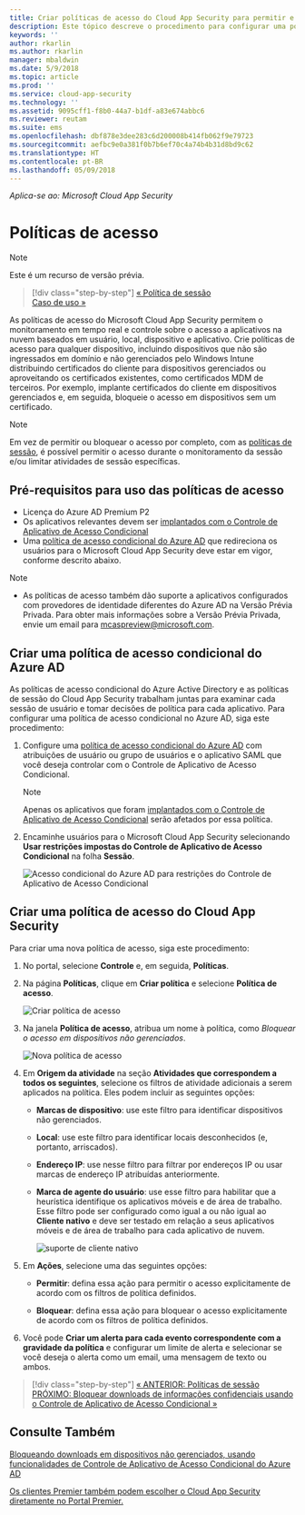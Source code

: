 ```yaml
---
title: Criar políticas de acesso do Cloud App Security para permitir e bloquear o acesso | Microsoft Docs
description: Este tópico descreve o procedimento para configurar uma política de acesso do Controle de Aplicativo de Acesso Condicional do Cloud App Security para permitir e bloquear o acesso a aplicativos conectados por meio do Azure AD usando os recursos de proxy reverso.
keywords: ''
author: rkarlin
ms.author: rkarlin
manager: mbaldwin
ms.date: 5/9/2018
ms.topic: article
ms.prod: ''
ms.service: cloud-app-security
ms.technology: ''
ms.assetid: 9095cff1-f8b0-44a7-b1df-a83e674abbc6
ms.reviewer: reutam
ms.suite: ems
ms.openlocfilehash: dbf878e3dee283c6d200008b414fb062f9e79723
ms.sourcegitcommit: aefbc9e0a381f0b7b6ef70c4a74b4b31d8bd9c62
ms.translationtype: HT
ms.contentlocale: pt-BR
ms.lasthandoff: 05/09/2018
---
```

*Aplica-se ao: Microsoft Cloud App Security*

# <a name="access-policies"></a>Políticas de acesso 

> [!NOTE]
> Este é um recurso de versão prévia.


>[!div class="step-by-step"]
[« Política de sessão](session-policy-aad.md)<br>
[Caso de uso »](use-case-proxy-block-session-aad.md)


As políticas de acesso do Microsoft Cloud App Security permitem o monitoramento em tempo real e controle sobre o acesso a aplicativos na nuvem baseados em usuário, local, dispositivo e aplicativo. Crie políticas de acesso para qualquer dispositivo, incluindo dispositivos que não são ingressados em domínio e não gerenciados pelo Windows Intune distribuindo certificados do cliente para dispositivos gerenciados ou aproveitando os certificados existentes, como certificados MDM de terceiros. Por exemplo, implante certificados do cliente em dispositivos gerenciados e, em seguida, bloqueie o acesso em dispositivos sem um certificado. 

> [!NOTE]
> Em vez de permitir ou bloquear o acesso por completo, com as [políticas de sessão](session-policy-aad.md), é possível permitir o acesso durante o monitoramento da sessão e/ou limitar atividades de sessão específicas. 

## <a name="prerequisites-to-using-access-policies"></a>Pré-requisitos para uso das políticas de acesso

- Licença do Azure AD Premium P2
- Os aplicativos relevantes devem ser [implantados com o Controle de Aplicativo de Acesso Condicional](proxy-deployment-aad.md)
- Uma [política de acesso condicional do Azure AD](https://docs.microsoft.com/azure/active-directory/active-directory-conditional-access-azure-portal) que redireciona os usuários para o Microsoft Cloud App Security deve estar em vigor, conforme descrito abaixo.

> [!NOTE]
> - As políticas de acesso também dão suporte a aplicativos configurados com provedores de identidade diferentes do Azure AD na Versão Prévia Privada. Para obter mais informações sobre a Versão Prévia Privada, envie um email para mcaspreview@microsoft.com.

## <a name="create-an-azure-ad-conditional-access-policy"></a>Criar uma política de acesso condicional do Azure AD

As políticas de acesso condicional do Azure Active Directory e as políticas de sessão do Cloud App Security trabalham juntas para examinar cada sessão de usuário e tomar decisões de política para cada aplicativo. Para configurar uma política de acesso condicional no Azure AD, siga este procedimento:

1. Configure uma [política de acesso condicional do Azure AD](https://docs.microsoft.com/azure/active-directory/active-directory-conditional-access-azure-portal) com atribuições de usuário ou grupo de usuários e o aplicativo SAML que você deseja controlar com o Controle de Aplicativo de Acesso Condicional. 

   > [!NOTE]
   > Apenas os aplicativos que foram [implantados com o Controle de Aplicativo de Acesso Condicional](proxy-deployment-aad.md) serão afetados por essa política.

2. Encaminhe usuários para o Microsoft Cloud App Security selecionando **Usar restrições impostas do Controle de Aplicativo de Acesso Condicional** na folha **Sessão**.

   ![Acesso condicional do Azure AD para restrições do Controle de Aplicativo de Acesso Condicional](./media/proxy-deploy-restrictions-aad.png)

## <a name="create-a-cloud-app-security-access-policy"></a>Criar uma política de acesso do Cloud App Security 

Para criar uma nova política de acesso, siga este procedimento:

1. No portal, selecione **Controle** e, em seguida, **Políticas**.
2. Na página **Políticas**, clique em **Criar política** e selecione **Política de acesso**.  

   ![Criar política de acesso](./media/access-policy-menu.png)

3. Na janela **Política de acesso**, atribua um nome à política, como *Bloquear o acesso em dispositivos não gerenciados*.

   ![Nova política de acesso](./media/access-policy-screen.png)

4. Em **Origem da atividade** na seção **Atividades que correspondem a todos os seguintes**, selecione os filtros de atividade adicionais a serem aplicados na política. Eles podem incluir as seguintes opções: 
     
   - **Marcas de dispositivo**: use este filtro para identificar dispositivos não gerenciados.

   - **Local**: use este filtro para identificar locais desconhecidos (e, portanto, arriscados). 

   - **Endereço IP**: use nesse filtro para filtrar por endereços IP ou usar marcas de endereço IP atribuídas anteriormente. 

   - **Marca de agente do usuário**: use esse filtro para habilitar que a heurística identifique os aplicativos móveis e de área de trabalho. Esse filtro pode ser configurado como igual a ou não igual ao **Cliente nativo** e deve ser testado em relação a seus aplicativos móveis e de área de trabalho para cada aplicativo de nuvem.
  
       ![suporte de cliente nativo](./media/user-agent-tag.png)

5. Em **Ações**, selecione uma das seguintes opções: 

    - **Permitir**: defina essa ação para permitir o acesso explicitamente de acordo com os filtros de política definidos.

    - **Bloquear**: defina essa ação para bloquear o acesso explicitamente de acordo com os filtros de política definidos. 

6. Você pode **Criar um alerta para cada evento correspondente com a gravidade da política** e configurar um limite de alerta e selecionar se você deseja o alerta como um email, uma mensagem de texto ou ambos.



>[!div class="step-by-step"]
[« ANTERIOR: Políticas de sessão](session-policy-aad.md)
[PRÓXIMO: Bloquear downloads de informações confidenciais usando o Controle de Aplicativo de Acesso Condicional »](use-case-proxy-block-session-aad.md)
 
## <a name="see-also"></a>Consulte Também  
[Bloqueando downloads em dispositivos não gerenciados, usando funcionalidades de Controle de Aplicativo de Acesso Condicional do Azure AD](use-case-proxy-block-session-aad.md)   

[Os clientes Premier também podem escolher o Cloud App Security diretamente no Portal Premier.](https://premier.microsoft.com/)  
  
  